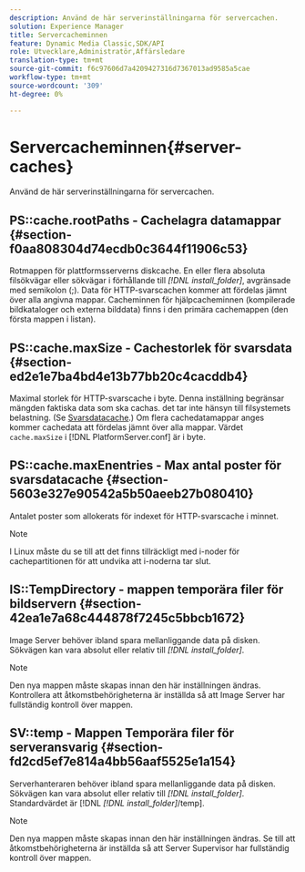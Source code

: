 ```yaml
---
description: Använd de här serverinställningarna för servercachen.
solution: Experience Manager
title: Servercacheminnen
feature: Dynamic Media Classic,SDK/API
role: Utvecklare,Administratör,Affärsledare
translation-type: tm+mt
source-git-commit: f6c97606d7a4209427316d7367013ad9585a5cae
workflow-type: tm+mt
source-wordcount: '309'
ht-degree: 0%

---
```



# Servercacheminnen{#server-caches}

Använd de här serverinställningarna för servercachen.

## PS::cache.rootPaths - Cachelagra datamappar {#section-f0aa808304d74ecdb0c3644f11906c53}

Rotmappen för plattformsserverns diskcache. En eller flera absoluta filsökvägar eller sökvägar i förhållande till *[!DNL install_folder]*, avgränsade med semikolon (;). Data för HTTP-svarscachen kommer att fördelas jämnt över alla angivna mappar. Cacheminnen för hjälpcacheminnen (kompilerade bildkataloger och externa bilddata) finns i den primära cachemappen (den första mappen i listan).

## PS::cache.maxSize - Cachestorlek för svarsdata {#section-ed2e1e7ba4bd4e13b77bb20c4cacddb4}

Maximal storlek för HTTP-svarscache i byte. Denna inställning begränsar mängden faktiska data som ska cachas. det tar inte hänsyn till filsystemets belastning. (Se [Svarsdatacache](../../../../is-api/image-serving-api-ref/c-configuration-and-administration/c-data-caches/c-response-data-cache.md#concept-81ea996c242441f2a69f7e9d9b3a29ca).) Om flera cachedatamappar anges kommer cachedata att fördelas jämnt över alla mappar. Värdet `cache.maxSize` i [!DNL PlatformServer.conf] är i byte.

## PS::cache.maxEnentries - Max antal poster för svarsdatacache {#section-5603e327e90542a5b50aeeb27b080410}

Antalet poster som allokerats för indexet för HTTP-svarscache i minnet.

>[!NOTE]
>
>I Linux måste du se till att det finns tillräckligt med i-noder för cachepartitionen för att undvika att i-noderna tar slut.

## IS::TempDirectory - mappen temporära filer för bildservern {#section-42ea1e7a68c444878f7245c5bbcb1672}

Image Server behöver ibland spara mellanliggande data på disken. Sökvägen kan vara absolut eller relativ till *[!DNL install_folder]*.

>[!NOTE]
>
>Den nya mappen måste skapas innan den här inställningen ändras. Kontrollera att åtkomstbehörigheterna är inställda så att Image Server har fullständig kontroll över mappen.

## SV::temp - Mappen Temporära filer för serveransvarig {#section-fd2cd5ef7e814a4bb56aaf5525e1a154}

Serverhanteraren behöver ibland spara mellanliggande data på disken. Sökvägen kan vara absolut eller relativ till *[!DNL install_folder]*. Standardvärdet är [!DNL *[!DNL install_folder]*/temp].

>[!NOTE]
>
>Den nya mappen måste skapas innan den här inställningen ändras. Se till att åtkomstbehörigheterna är inställda så att Server Supervisor har fullständig kontroll över mappen.

